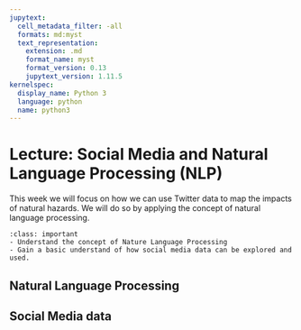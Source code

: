 ```yaml
---
jupytext:
  cell_metadata_filter: -all
  formats: md:myst
  text_representation:
    extension: .md
    format_name: myst
    format_version: 0.13
    jupytext_version: 1.11.5
kernelspec:
  display_name: Python 3
  language: python
  name: python3
---
```


# Lecture: Social Media and Natural Language Processing (NLP)

This week we will focus on how we can use Twitter data to map the impacts of natural hazards. We will do so by applying the concept of natural language processing.

`````{admonition} Learning objectives week 6
:class: important
- Understand the concept of Nature Language Processing
- Gain a basic understand of how social media data can be explored and used.
`````

## Natural Language Processing


## Social Media data